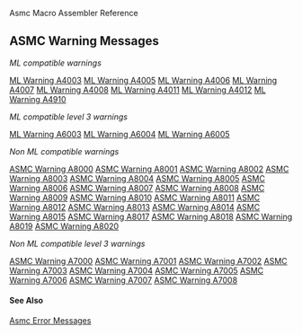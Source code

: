 Asmc Macro Assembler Reference

## ASMC Warning Messages

_ML compatible warnings_

[ML Warning A4003](A4003.md)
[ML Warning A4005](A4005.md)
[ML Warning A4006](A4006.md)
[ML Warning A4007](A4007.md)
[ML Warning A4008](A4008.md)
[ML Warning A4011](A4011.md)
[ML Warning A4012](A4012.md)
[ML Warning A4910](A4910.md)

_ML compatible level 3 warnings_

[ML Warning A6003](A6003.md)
[ML Warning A6004](A6004.md)
[ML Warning A6005](A6005.md)

_Non ML compatible warnings_

[ASMC Warning A8000](A8000.md)
[ASMC Warning A8001](A8001.md)
[ASMC Warning A8002](A8002.md)
[ASMC Warning A8003](A8003.md)
[ASMC Warning A8004](A8004.md)
[ASMC Warning A8005](A8005.md)
[ASMC Warning A8006](A8006.md)
[ASMC Warning A8007](A8007.md)
[ASMC Warning A8008](A8008.md)
[ASMC Warning A8009](A8009.md)
[ASMC Warning A8010](A8010.md)
[ASMC Warning A8011](A8011.md)
[ASMC Warning A8012](A8012.md)
[ASMC Warning A8013](A8013.md)
[ASMC Warning A8014](A8014.md)
[ASMC Warning A8015](A8015.md)
[ASMC Warning A8017](A8017.md)
[ASMC Warning A8018](A8018.md)
[ASMC Warning A8019](A8019.md)
[ASMC Warning A8020](A8020.md)

_Non ML compatible level 3 warnings_

[ASMC Warning A7000](A7000.md)
[ASMC Warning A7001](A7001.md)
[ASMC Warning A7002](A7002.md)
[ASMC Warning A7003](A7003.md)
[ASMC Warning A7004](A7004.md)
[ASMC Warning A7005](A7005.md)
[ASMC Warning A7006](A7006.md)
[ASMC Warning A7007](A7007.md)
[ASMC Warning A7008](A7008.md)

#### See Also

[Asmc Error Messages](readme.md)
